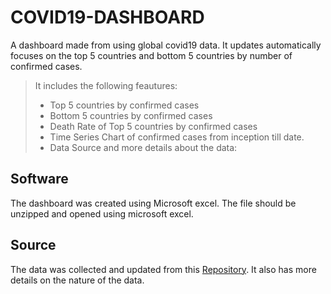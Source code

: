 # COVID19-DASHBOARD
A dashboard made from using global covid19 data. It updates automatically focuses on the top 5 countries and bottom 5 countries by number of confirmed cases.

>It includes the following feautures:
>* Top 5 countries by confirmed cases
>* Bottom 5 countries by confirmed cases
>* Death Rate of Top 5 countries by confirmed cases
>* Time Series Chart of confirmed cases from inception till date.
>* Data Source and more details about the data: 

## Software
The dashboard was created using Microsoft excel.
The file should be unzipped and opened using microsoft excel.

## Source
The data was collected and updated from this [Repository](https://github.com/CSSEGISandData/COVID-19/tree/master/csse_covid_19_data).
It also has more details on the nature of the data.
